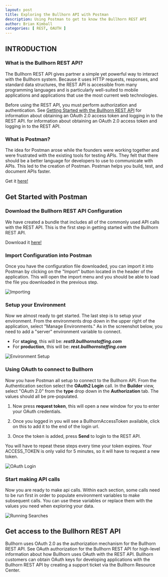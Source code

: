 ```yaml
---
layout: post
title: Exploring the Bullhorn API with Postman
description: Using Postman to get to know the Bullhorn REST API
author: Brian Kimball
categories: [ REST, OAUTH ]
---
```


## INTRODUCTION

### What is the Bullhorn REST API?

The Bullhorn REST API gives partner a simple yet powerful way to interact with the Bullhorn system. Because it uses HTTP requests, responses, and standard data structures, the REST API is accessible from many programming languages and is particularly well-suited to mobile applications and applications that use the most current web technologies.

Before using the REST API, you must perform authorization and authentication. See [Getting Started with the Bullhorn REST API](../Getting-Started-with-REST) for information about obtaining an OAuth 2.0 access token and logging in to the REST API. for information about obtaining an OAuth 2.0 access token and logging in to the REST API.

### What is Postman?

The idea for Postman arose while the founders were working together and were frustrated with the existing tools for testing APIs. They felt that there should be a better language for developers to use to communicate with APIs. This led to the creation of Postman. Postman helps you build, test, and document APIs faster.

Get it [here!](https://www.getpostman.com/)

## Get Started with Postman

### Download the Bullhorn REST API Configuration

We have created a bundle that includes all of the commonly used API calls with the REST API.  This is the first step in getting started with the Bullhorn REST API.

Download it [here!](http://bullhorn.github.io/assets/Bullhorn.postman_dump)

### Import Configuration into Postman

Once you have the configuration file downloaded, you can import it into Postman by clicking on the "Import" button located in the header of the application. This will open the import menu and you should be able to load the file you downloaded in the previous step.

![Importing](/images/postman/PostmanImport.png)

### Setup your Environment

Now we almost ready to get started. The last step is to setup your environment. From the environments drop down in the upper right of the application, select "Manage Environments." As in the screenshot below, you need to add a "server" environment variable to connect.

* For **staging**, this will be: ***rest9.bullhornstaffing.com***
* For **production**, this will be: ***rest.bullhornstaffing.com***

![Environment Setup](/images/postman/PostmanManageEnvironment.png)

### Using OAuth to connect to Bullhorn

Now you have Postman all setup to connect to the Bullhorn API.  From the Authentication section select the **OAuth2 Login** call.  In the **Builder** view, select "OAuth 2.0" from the **type** drop down in the **Authorization** tab.  The values should all be pre-populated.

1. Now press **request token**, this will open a new window for you to enter your OAuth credentials.

2. Once you logged in you will see a BullhornAccessToken available, click on this to add it to the end of the login url.

3. Once the token is added, press **Send** to login to the REST API.

You will have to repeat these steps every time your token expires. Your ACCESS_TOKEN is only valid for 5 minutes, so it will have to request a new token.

![OAuth Login](/images/postman/PostmanOAuth.png)

### Start making API calls

Now you are ready to make api calls. Within each section, some calls need to be run first in order to populate environment variables to make subsequent calls. You can use these variables or replace them with the values you need when exploring your data.

![Running Searches](/images/postman/PostmanCandidateSearch.png)

## Get access to the Bullhorn REST API

Bullhorn uses OAuth 2.0 as the authorization mechanism for the Bullhorn REST API. See OAuth authorization for the Bullhorn REST API for high-level information about how Bullhorn uses OAuth with the REST API. Bullhorn customers can obtain OAuth keys for developing applications with the Bullhorn REST API by creating a support ticket via the Bullhorn Resource Center.
